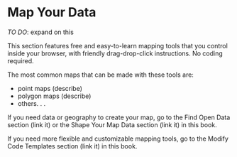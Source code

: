 # Map Your Data

*TO DO*: expand on this

This section features free and easy-to-learn mapping tools that you control inside your browser, with friendly drag-drop-click instructions. No coding required.

The most common maps that can be made with these tools are:
- point maps (describe)
- polygon maps (describe)
- others. . .

If you need data or geography to create your map, go to the Find Open Data section (link it) or the Shape Your Map Data section (link it) in this book.

If you need more flexible and customizable mapping tools, go to the Modify Code Templates section (link it) in this book.

